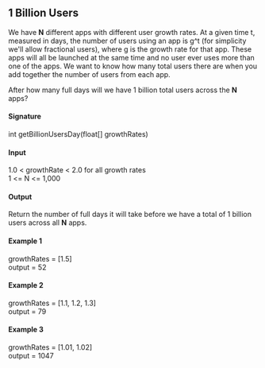 ## 1 Billion Users
We have __N__ different apps with different user growth rates. At a given time t, measured in days, the number of users using an app is g^t (for simplicity we'll allow fractional users), where g is the growth rate for that app. These apps will all be launched at the same time and no user ever uses more than one of the apps. We want to know how many total users there are when you add together the number of users from each app.

After how many full days will we have 1 billion total users across the __N__ apps?

#### Signature
int getBillionUsersDay(float[] growthRates)

#### Input
1.0 < growthRate < 2.0 for all growth rates  
1 <= N <= 1,000

#### Output
Return the number of full days it will take before we have a total of 1 billion users across all __N__ apps.

#### Example 1
growthRates = [1.5]  
output = 52

#### Example 2
growthRates = [1.1, 1.2, 1.3]  
output = 79

#### Example 3
growthRates = [1.01, 1.02]  
output = 1047

